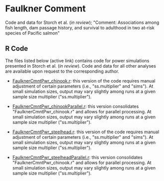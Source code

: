# Faulkner Comment
Code and data for Storch et al. (*in review*); "Comment: Associations among fish length, dam passage history, and survival to adulthood in two at-risk species of Pacific salmon" 

## R Code
The files listed below (active link) contains code for power simulations presented in Storch et al. (*in review*).  Code and data for all other analyses are available upon request to the corresponding author.

* [FaulknerCmntPwr_chinook.r](https://github.com/FishPC/FaulknerReview/blob/main/FaulknerCmntPwr_chinook.R):  this version of the code requires manual adjustment of certain parameters (i.e., "ss.multiplier" and "sims").  At small simulation sizes, output may vary slightly among runs at a given sample size multiplier ("ss.multiplier").

* [FaulknerCmntPwr_chinookParallel.r](https://github.com/FishPC/FaulknerReview/blob/main/FaulknerCmntPwr_chinook.R):  this version consolidates "FaulknerCmntPwr_chinook.r" and allows for parallel processing. At small simulation sizes, output may vary slightly among runs at a given sample size multiplier ("ss.multiplier").

* [FaulknerCmntPwr_steelhead.r](https://github.com/FishPC/FaulknerReview/blob/main/FaulknerCmntPwr_steelhead.R):  this version of the code requires manual adjustment of certain parameters (i.e., "ss.multiplier" and "sims").  At small simulation sizes, output may vary slightly among runs at a given sample size multiplier ("ss.multiplier").

* [FaulknerCmntPwr_steelheadParallel.r](https://github.com/FishPC/FaulknerReview/blob/main/FaulknerCmntPwr_steelhead.R):  this version consolidates "FaulknerCmntPwr_chinook.r" and allows for parallel processing. At small simulation sizes, output may vary slightly among runs at a given sample size multiplier ("ss.multiplier").
